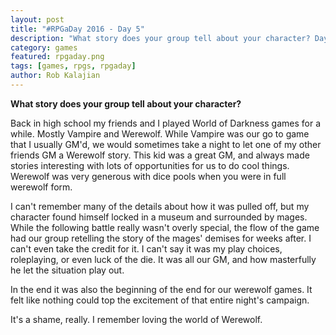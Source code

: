 ```yaml
---
layout: post
title: "#RPGaDay 2016 - Day 5"
description: "What story does your group tell about your character? Day 5 of #RPGaDay."
category: games
featured: rpgaday.png
tags: [games, rpgs, rpgaday]
author: Rob Kalajian
---
```


**What story does your group tell about your character?**

Back in high school my friends and I played World of Darkness games for a while. Mostly Vampire and Werewolf. While Vampire was our go to game that I usually GM'd, we would sometimes take a night to let one of my other friends GM a Werewolf story. This kid was a great GM, and always made stories interesting with lots of opportunities for us to do cool things. Werewolf was very generous with dice pools when you were in full werewolf form.

I can't remember many of the details about how it was pulled off, but my character found himself locked in a museum and surrounded by mages. While the following battle really wasn't overly special, the flow of the game had our group retelling the story of the mages' demises for weeks after. I can't even take the credit for it. I can't say it was my play choices, roleplaying, or even luck of the die. It was all our GM, and how masterfully he let the situation play out.

In the end it was also the beginning of the end for our werewolf games. It felt like nothing could top the excitement of that entire night's campaign.

It's a shame, really. I remember loving the world of Werewolf.
